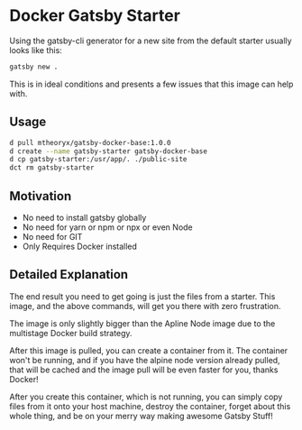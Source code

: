 # Docker Gatsby Starter

Using the gatsby-cli generator for a new site from the default starter
usually looks like this:

```bash
gatsby new .
```

This is in ideal conditions and presents a few issues that this image
can help with.

## Usage

```bash
d pull mtheoryx/gatsby-docker-base:1.0.0
d create --name gatsby-starter gatsby-docker-base
d cp gatsby-starter:/usr/app/. ./public-site
dct rm gatsby-starter
```

## Motivation

- No need to install gatsby globally
- No need for yarn or npm or npx or even Node
- No need for GIT
- Only Requires Docker installed

## Detailed Explanation

The end result you need to get going is just the files from a starter. This image, and the above commands, will get you there with zero frustration.

The image is only slightly bigger than the Apline Node image due to the
multistage Docker build strategy.

After this image is pulled, you can create a container from it. The
container won't be running, and if you have the alpine node version
already pulled, that will be cached and the image pull will be even faster
for you, thanks Docker!

After you create this container, which is not running, you can simply
copy files from it onto your host machine, destroy the container, forget about this whole thing, and be on your merry way making awesome Gatsby Stuff!
